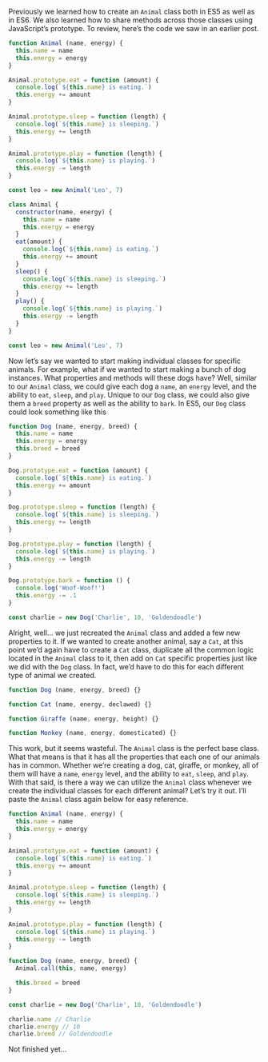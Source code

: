 Previously we learned how to create an `Animal` class both in ES5 as well as in ES6\. We also learned how to share methods across those classes using JavaScript’s prototype. To review, here’s the code we saw in an earlier post.

```js
function Animal (name, energy) {
  this.name = name
  this.energy = energy
}

Animal.prototype.eat = function (amount) {
  console.log(`${this.name} is eating.`)
  this.energy += amount
}

Animal.prototype.sleep = function (length) {
  console.log(`${this.name} is sleeping.`)
  this.energy += length
}

Animal.prototype.play = function (length) {
  console.log(`${this.name} is playing.`)
  this.energy -= length
}

const leo = new Animal('Leo', 7)
```

```js
class Animal {
  constructor(name, energy) {
    this.name = name
    this.energy = energy
  }
  eat(amount) {
    console.log(`${this.name} is eating.`)
    this.energy += amount
  }
  sleep() {
    console.log(`${this.name} is sleeping.`)
    this.energy += length
  }
  play() {
    console.log(`${this.name} is playing.`)
    this.energy -= length
  }
}

const leo = new Animal('Leo', 7)
```

Now let’s say we wanted to start making individual classes for specific animals. For example, what if we wanted to start making a bunch of dog instances. What properties and methods will these dogs have? Well, similar to our `Animal` class, we could give each dog a `name`, an `energy` level, and the ability to `eat`, `sleep`, and `play`. Unique to our `Dog` class, we could also give them a `breed` property as well as the ability to `bark`. In ES5, our `Dog` class could look something like this

```js
function Dog (name, energy, breed) {
  this.name = name
  this.energy = energy
  this.breed = breed
}

Dog.prototype.eat = function (amount) {
  console.log(`${this.name} is eating.`)
  this.energy += amount
}

Dog.prototype.sleep = function (length) {
  console.log(`${this.name} is sleeping.`)
  this.energy += length
}

Dog.prototype.play = function (length) {
  console.log(`${this.name} is playing.`)
  this.energy -= length
}

Dog.prototype.bark = function () {
  console.log('Woof-Woof!')
  this.energy -= .1
}

const charlie = new Dog('Charlie', 10, 'Goldendoodle')
```

Alright, well… we just recreated the `Animal` class and added a few new properties to it. If we wanted to create another animal, say a `Cat`, at this point we’d again have to create a `Cat` class, duplicate all the common logic located in the `Animal` class to it, then add on `Cat` specific properties just like we did with the `Dog` class. In fact, we’d have to do this for each different type of animal we created.

```js
function Dog (name, energy, breed) {}

function Cat (name, energy, declawed) {}

function Giraffe (name, energy, height) {}

function Monkey (name, energy, domesticated) {}
```

This work, but it seems wasteful. The `Animal` class is the perfect base class. What that means is that it has all the properties that each one of our animals has in common. Whether we’re creating a dog, cat, giraffe, or monkey, all of them will have a `name`, `energy` level, and the ability to `eat`, `sleep`, and `play`. With that said, is there a way we can utilize the `Animal` class whenever we create the individual classes for each different animal? Let’s try it out. I’ll paste the `Animal` class again below for easy reference.

```js
function Animal (name, energy) {
  this.name = name
  this.energy = energy
}

Animal.prototype.eat = function (amount) {
  console.log(`${this.name} is eating.`)
  this.energy += amount
}

Animal.prototype.sleep = function (length) {
  console.log(`${this.name} is sleeping.`)
  this.energy += length
}

Animal.prototype.play = function (length) {
  console.log(`${this.name} is playing.`)
  this.energy -= length
}

function Dog (name, energy, breed) {
  Animal.call(this, name, energy)

  this.breed = breed
}

const charlie = new Dog('Charlie', 10, 'Goldendoodle')

charlie.name // Charlie
charlie.energy // 10
charlie.breed // Goldendoodle
```

Not finished yet...